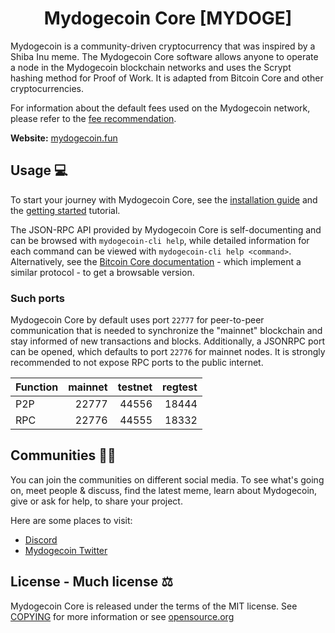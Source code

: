 <h1 align="center">
Mydogecoin Core [MYDOGE]  
</h1>

Mydogecoin is a community-driven cryptocurrency that was inspired by a Shiba Inu meme. The Mydogecoin Core software allows anyone to operate a node in the Mydogecoin blockchain networks and uses the Scrypt hashing method for Proof of Work. It is adapted from Bitcoin Core and other cryptocurrencies.

For information about the default fees used on the Mydogecoin network, please
refer to the [fee recommendation](doc/fee-recommendation.md).

**Website:** [mydogecoin.fun](https://mydogecoin.fun)

## Usage 💻

To start your journey with Mydogecoin Core, see the [installation guide](INSTALL.md) and the [getting started](doc/getting-started.md) tutorial.

The JSON-RPC API provided by Mydogecoin Core is self-documenting and can be browsed with `mydogecoin-cli help`, while detailed information for each command can be viewed with `mydogecoin-cli help <command>`. Alternatively, see the [Bitcoin Core documentation](https://developer.bitcoin.org/reference/rpc/) - which implement a similar protocol - to get a browsable version.

### Such ports

Mydogecoin Core by default uses port `22777` for peer-to-peer communication that
is needed to synchronize the "mainnet" blockchain and stay informed of new
transactions and blocks. Additionally, a JSONRPC port can be opened, which
defaults to port `22776` for mainnet nodes. It is strongly recommended to not
expose RPC ports to the public internet.

| Function | mainnet | testnet | regtest |
| :------- | ------: | ------: | ------: |
| P2P      |   22777 |   44556 |   18444 |
| RPC      |   22776 |   44555 |   18332 |

## Communities 🚀🍾

You can join the communities on different social media.
To see what's going on, meet people & discuss, find the latest meme, learn
about Mydogecoin, give or ask for help, to share your project.

Here are some places to visit:

* [Discord](https://discord.gg/JQFCTDyw3G)
* [Mydogecoin Twitter](https://x.com/mydogecoin_fun)

## License - Much license ⚖️
Mydogecoin Core is released under the terms of the MIT license. See
[COPYING](COPYING) for more information or see
[opensource.org](https://opensource.org/licenses/MIT)
